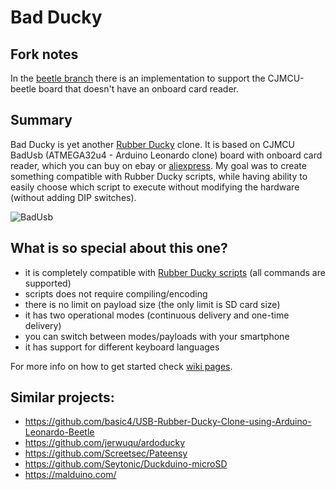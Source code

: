 # Bad Ducky

## Fork notes
In the [beetle branch](https://github.com/sespiros/bad_ducky/tree/beetle) there is an implementation to support the CJMCU-beetle board that doesn't have an onboard card reader.

## Summary 
Bad Ducky is yet another [Rubber Ducky](https://hakshop.com/products/usb-rubber-ducky-deluxe) clone. It is based on CJMCU BadUsb (ATMEGA32u4 - Arduino Leonardo clone) board with onboard card reader, which you can buy on ebay or [aliexpress](
https://www.aliexpress.com/item/CJMCU-Virtual-Keyboard-Badusb-USB-TF-Memory-Keyboard-ATMEGA32U4/32815828963.html?spm=a2g0s.9042311.0.0.mhzoBn). My goal was to create something compatible with Rubber Ducky scripts, while having ability to easily choose which script to execute without modifying the hardware (without adding DIP switches).

![BadUsb](https://res.cloudinary.com/dpkdfsocp/image/upload/c_scale,w_599/v1508227469/IMG_20171016_143738_rexbf5.jpg)

## What is so special about this one?
- it is completely compatible with [Rubber Ducky scripts](https://github.com/hak5darren/USB-Rubber-Ducky/wiki/Duckyscript) (all commands are supported)
- scripts does not require compiling/encoding
- there is no limit on payload size (the only limit is SD card size)
- it has two operational modes (continuous delivery and one-time delivery)
- you can switch between modes/payloads with your smartphone
- it has support for different keyboard languages

For more info on how to get started check [wiki pages](https://github.com/mharjac/bad_ducky/wiki).

## Similar projects:
- https://github.com/basic4/USB-Rubber-Ducky-Clone-using-Arduino-Leonardo-Beetle
- https://github.com/jerwuqu/ardoducky
- https://github.com/Screetsec/Pateensy
- https://github.com/Seytonic/Duckduino-microSD 
- https://malduino.com/
